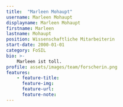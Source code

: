 ```yaml
---
title:  "Marleen Mohaupt"
username: Marleen Mohaupt
displayname: Marleen Mohaupt
firstname: Marleen
lastname: Mohaupt
position: Wissenschaftliche Mitarbeiterin
start-date: 2000-01-01
category: FoSIL
bio: >- 
    Marleen ist toll.   
profile: assets/images/team/forscherin.png
features:
    - feature-title: 
      feature-img: 
      feature-url: 
      feature-note: 
---
```

